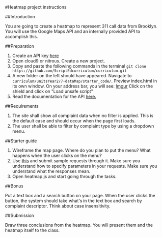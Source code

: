 #Heatmap project instructions

##Introduction

You are going to create a heatmap to represent 311 call data from Brooklyn. You will use the Google Maps API and an internally provided API to accomplish this.

##Preparation

1. Create an API key [here](http://clownfish.io/)
2. Open cloud9 or nitrous. Create a new project. 
3. Copy and paste the following commands in the terminal
``
git clone https://github.com/ScriptEdcurriculum/curriculum.git
``
4. A new folder on the left should have appeared. Navigate to `curriculum/unitsYear2/7-dataMap/starter_code/`. 
Preview index.html in its own window. On your address bar, you will see:
[Imgur](http://i.imgur.com/aVpzMnT.png)
Click on the shield and click on "Load unsafe script"
5. Read the documentation for the API [here.](docs.MD)

##Requirements

1. The site shall show all complaint data when no filter is applied. This is the default case and should occur when the page first loads.
2. The user shall be able to filter by complaint type by using a dropdown menu.

##Starter guide

1. Wireframe the map page. Where do you plan to put the menu? What happens when the user clicks on the menu?
2. Use [this](http://jsonformatter.curiousconcept.com/) and submit sample requests through it. Make sure you understand how to specify parameters in your requests. Make sure you understand what the responses mean.
3. Open heatmap.js and start going through the tasks.

##Bonus

Put a text box and a search button on your page. When the user clicks the button, the system should take what's in the text box and search by complaint descriptor. Think about case insensitivity.

##Submission

Draw three conclusions from the heatmap. You will present them and the heatmap itself to the class.
